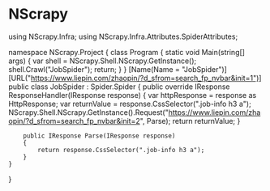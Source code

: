 # NScrapy
using NScrapy.Infra;
using NScrapy.Infra.Attributes.SpiderAttributes;

namespace NScrapy.Project
{
    class Program
    {
        static void Main(string[] args)
        {
            var shell = NScrapy.Shell.NScrapy.GetInstance();
            shell.Crawl("JobSpider");
            return;
        }
    }
    [Name(Name = "JobSpider")]
    [URL("https://www.liepin.com/zhaopin/?d_sfrom=search_fp_nvbar&init=1")]
    public class JobSpider : Spider.Spider
    {
        public override IResponse ResponseHandler(IResponse response)
        {
            var httpResponse = response as HttpResponse;
            var returnValue = response.CssSelector(".job-info h3 a");
            NScrapy.Shell.NScrapy.GetInstance().Request("https://www.liepin.com/zhaopin/?d_sfrom=search_fp_nvbar&init=2", Parse);
            return returnValue;
        }

        public IResponse Parse(IResponse response)
        {
            return response.CssSelector(".job-info h3 a");
        }
    }
}
